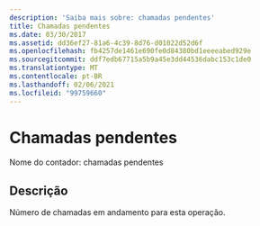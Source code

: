 ```yaml
---
description: 'Saiba mais sobre: chamadas pendentes'
title: Chamadas pendentes
ms.date: 03/30/2017
ms.assetid: dd36ef27-81a6-4c39-8d76-d01022d52d6f
ms.openlocfilehash: fb4257de1461e690fe0d84380bd1eeeeabed929e
ms.sourcegitcommit: ddf7edb67715a5b9a45e3dd44536dabc153c1de0
ms.translationtype: MT
ms.contentlocale: pt-BR
ms.lasthandoff: 02/06/2021
ms.locfileid: "99759660"
---
```

# <a name="calls-outstanding"></a>Chamadas pendentes

Nome do contador: chamadas pendentes  
  
## <a name="description"></a>Descrição  

 Número de chamadas em andamento para esta operação.
